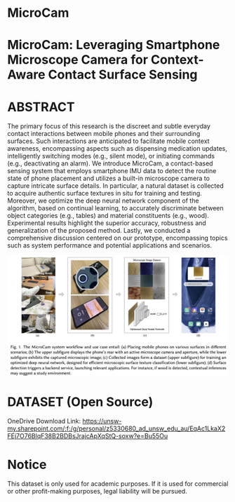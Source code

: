 # MicroCam

# MicroCam: Leveraging Smartphone Microscope Camera for Context-Aware Contact Surface Sensing

# ABSTRACT
The primary focus of this research is the discreet and subtle everyday contact interactions between mobile phones and their surrounding surfaces. Such interactions are anticipated to facilitate mobile context awareness, encompassing aspects such as dispensing medication updates, intelligently switching modes (e.g., silent mode), or initiating commands (e.g., deactivating an alarm). We introduce MicroCam, a contact-based sensing system that employs smartphone IMU data to detect the routine state of phone placement and utilizes a built-in microscope camera to capture intricate surface details. In particular, a natural dataset is collected to acquire authentic surface textures in situ for training and testing. Moreover, we optimize the deep neural network component of the algorithm, based on continual learning, to accurately discriminate between object categories (e.g., tables) and material constituents (e.g., wood). Experimental results highlight the superior accuracy, robustness and generalization of the proposed method. Lastly, we conducted a comprehensive discussion centered on our prototype, encompassing topics such as system performance and potential applications and scenarios.

![image](https://github.com/yongquan-hu/MicroCam/blob/main/teaser.jpg)


# DATASET (Open Source)
OneDrive Download Link: https://unsw-my.sharepoint.com/:f:/g/personal/z5330680_ad_unsw_edu_au/EqAc1LkaX2FEj7O76BlqF38B2BDBsJrajcApXqStQ-soxw?e=Bu55Ou
# Notice
This dataset is only used for academic purposes. If it is used for commercial or other profit-making purposes, legal liability will be pursued.

